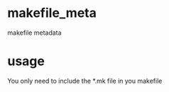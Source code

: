 # makefile_meta
makefile metadata

# usage  
You only need to include the \*.mk file in you makefile
